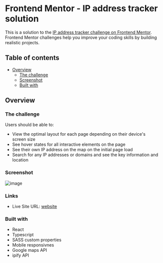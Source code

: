 
# Frontend Mentor - IP address tracker solution

This is a solution to the [IP address tracker challenge on Frontend Mentor](https://www.frontendmentor.io/challenges/ip-address-tracker-I8-0yYAH0). Frontend Mentor challenges help you improve your coding skills by building realistic projects. 

## Table of contents

- [Overview](#overview)
  - [The challenge](#the-challenge)
  - [Screenshot](#screenshot)
  - [Built with](#built-with)


## Overview

### The challenge

Users should be able to:

- View the optimal layout for each page depending on their device's screen size
- See hover states for all interactive elements on the page
- See their own IP address on the map on the initial page load
- Search for any IP addresses or domains and see the key information and location

### Screenshot

![image](https://github.com/JohnnyFalcon/ip-address-tracker/assets/82409487/07a165c0-78ff-4b53-8786-9518af2125a2)



### Links

- Live Site URL: [website](https://ip-address-tracker-jb.netlify.app)

### Built with

- React
- Typescript
- SASS custom properties
- Mobile responsivnes
- Google maps API
- ipify API





